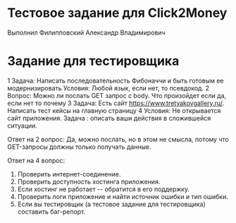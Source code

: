 
# Тестовое задание для Click2Money
Выполнил Филипповский Александр Владимирович

# Задание для тестировщика
1 Задача: Написать последовательность Фибоначчи и быть готовым ее модернизировать
Условия: Любой язык, если нет, то псевдокод.
2 Вопрос: Можно ли послать GET запрос с body. Что произойдет если да, если нет то почему
3 Задача: Есть сайт https://www.tretyakovgallery.ru/. Написать тест кейсы на главную страницу 
4 Условия: Не открывается сайт приложения. Задача : описать ваши действия в сложившейся ситуации.

Ответ на 2 вопрос:
Да, можно послать, но в этом не смысла, потому что GET-запросы должны только получать данные.

Ответ на 4 вопрос:
1. Проверить интернет-соединение.
2. Проверить доступность хостинга приложения.
3. Если хостинг не работает -- обратится в его поддержку.
4. Проверить логи приложение и найти источник ошибки и тип ошибки.
5. Если вы тестировщик (а тестовое задание для тестировщика) составить баг-репорт.
